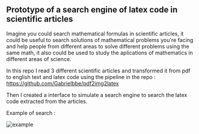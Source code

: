 
## Prototype of a search engine of latex code in scientific articles

Imagine you could search mathematical formulas in scientific articles, it could be useful to search solutions of mathematical problems you're facing and help 
people from different areas to solve different problems using the same math, it also could be used to study the aplications of mathematics in different areas
of science.

In this repo I read 3 different scientific articles and transformed it from pdf to english text and latex code using the pipeline in the repo :  
https://github.com/Gabrielbbe/pdf2img2latex

Then I created a interface to simulate a search engine to search the latex code extracted from the articles.

Example of search : 

![example](https://github.com/Gabrielbbe/Prototype_search_mathematics/assets/104850235/ddb294b6-137e-4d1d-90d8-3a327c016eaa)
